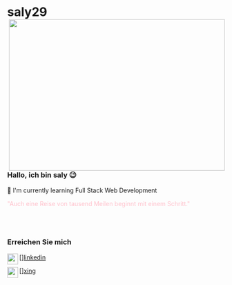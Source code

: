 # saly29 <img src="https://res.cloudinary.com/practicaldev/image/fetch/s--2bZIjPGC--/c_limit%2Cf_auto%2Cfl_progressive%2Cq_66%2Cw_880/https://dev-to-uploads.s3.amazonaws.com/i/d4tvukbt5mra37cvwklk.gif" align="right" width="500" height="350"> 

### Hallo, ich bin saly 😉

🌱 I'm currently learning Full Stack Web Development

<font style="color:pink"> "Auch eine Reise von tausend Meilen beginnt mit einem Schritt." </font>

<br /> 
<br />


### Erreichen Sie mich

[<img width="25" src="https://unpkg.com/simple-icons@v4/icons/linkedin.svg" align="left" />][linkedin](https://www.linkedin.com/in/sali-taymour/)

[<img width="25" src="https://unpkg.com/simple-icons@v4/icons/xing.svg" align="left" />][xing](https://www.xing.com/profile/Sali_Taymourkha/cv)
